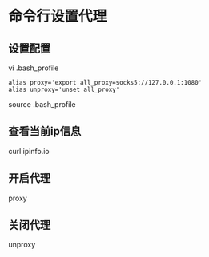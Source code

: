 # 命令行设置代理

## 设置配置 
vi .bash_profile
```
alias proxy='export all_proxy=socks5://127.0.0.1:1080'
alias unproxy='unset all_proxy'
```
source .bash_profile

## 查看当前ip信息
curl ipinfo.io

## 开启代理
proxy

## 关闭代理
unproxy